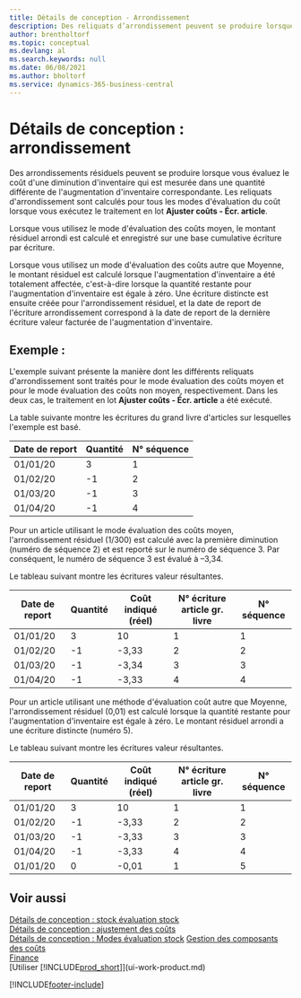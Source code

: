 ```yaml
---
title: Détails de conception - Arrondissement
description: Des reliquats d’arrondissement peuvent se produire lorsque vous évaluez le coût d’une sortie d’inventaire qui est mesurée dans une quantité différente de l’entrée d’inventaire correspondante.
author: brentholtorf
ms.topic: conceptual
ms.devlang: al
ms.search.keywords: null
ms.date: 06/08/2021
ms.author: bholtorf
ms.service: dynamics-365-business-central
---
```

# Détails de conception : arrondissement
Des arrondissements résiduels peuvent se produire lorsque vous évaluez le coût d'une diminution d'inventaire qui est mesurée dans une quantité différente de l'augmentation d'inventaire correspondante. Les reliquats d'arrondissement sont calculés pour tous les modes d'évaluation du coût lorsque vous exécutez le traitement en lot **Ajuster coûts - Écr. article**.  

 Lorsque vous utilisez le mode d'évaluation des coûts moyen, le montant résiduel arrondi est calculé et enregistré sur une base cumulative écriture par écriture.  

 Lorsque vous utilisez un mode d'évaluation des coûts autre que Moyenne, le montant résiduel est calculé lorsque l'augmentation d'inventaire a été totalement affectée, c'est-à-dire lorsque la quantité restante pour l'augmentation d'inventaire est égale à zéro. Une écriture distincte est ensuite créée pour l'arrondissement résiduel, et la date de report de l'écriture arrondissement correspond à la date de report de la dernière écriture valeur facturée de l'augmentation d'inventaire.  

## Exemple :  
 L'exemple suivant présente la manière dont les différents reliquats d'arrondissement sont traités pour le mode évaluation des coûts moyen et pour le mode évaluation des coûts non moyen, respectivement. Dans les deux cas, le traitement en lot **Ajuster coûts - Écr. article** a été exécuté.  

 La table suivante montre les écritures du grand livre d'articles sur lesquelles l'exemple est basé.  

|Date de report|Quantité|N° séquence |  
|------------------|--------------|---------------|  
|01/01/20|3|1|  
|01/02/20|-1|2|  
|01/03/20|-1|3|  
|01/04/20|-1|4|  

 Pour un article utilisant le mode évaluation des coûts moyen, l'arrondissement résiduel (1/300) est calculé avec la première diminution (numéro de séquence 2) et est reporté sur le numéro de séquence 3. Par conséquent, le numéro de séquence 3 est évalué à –3,34.  

 Le tableau suivant montre les écritures valeur résultantes.  

|Date de report|Quantité|Coût indiqué (réel)|N° écriture article gr. livre|N° séquence |  
|------------------|--------------|----------------------------|---------------------------|---------------|  
|01/01/20|3|10|1|1|  
|01/02/20|-1|-3,33|2|2|  
|01/03/20|-1|-3,34|3|3|  
|01/04/20|-1|-3,33|4|4|  

 Pour un article utilisant une méthode d'évaluation coût autre que Moyenne, l'arrondissement résiduel (0,01) est calculé lorsque la quantité restante pour l'augmentation d'inventaire est égale à zéro. Le montant résiduel arrondi a une écriture distincte (numéro 5).  

 Le tableau suivant montre les écritures valeur résultantes.  

|Date de report|Quantité|Coût indiqué (réel)|N° écriture article gr. livre|N° séquence |  
|------------------|--------------|----------------------------|---------------------------|---------------|  
|01/01/20|3|10|1|1|  
|01/02/20|-1|-3,33|2|2|  
|01/03/20|-1|-3,33|3|3|  
|01/04/20|-1|-3,33|4|4|  
|01/01/20|0|-0,01|1|5|  

## Voir aussi  
 [Détails de conception : stock évaluation stock](design-details-inventory-costing.md)   
 [Détails de conception : ajustement des coûts](design-details-cost-adjustment.md)   
 [Détails de conception : Modes évaluation stock](design-details-costing-methods.md) [Gestion des composants des coûts](finance-manage-inventory-costs.md)  
 [Finance](finance.md)  
 [Utiliser [!INCLUDE[prod_short](includes/prod_short.md)]](ui-work-product.md)


[!INCLUDE[footer-include](includes/footer-banner.md)]